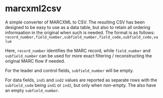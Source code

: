 # marcxml2csv

A simple converter of MARCXML to CSV. The resulting CSV has been designed to be easy to use as a data table, but also to retain all ordering informaation in the original when such is needed. The format is as follows:
`record_number,field_number,subfield_number,field_code,subfield_code,value`

Here, `record_number` identifies the MARC record, while `field_number` and `subfield_number` can be used for more exact filtering / reconstructing the original MARC flow if needed.

For the leader and control fields, `subfield_number` will be empty.

For data fields, `ind1` and `ind2` values are reported as separate rows with the `subfield_code` being `ind1` or `ind2`, but only when non-empty. The also have an empty `subfield_number`.

